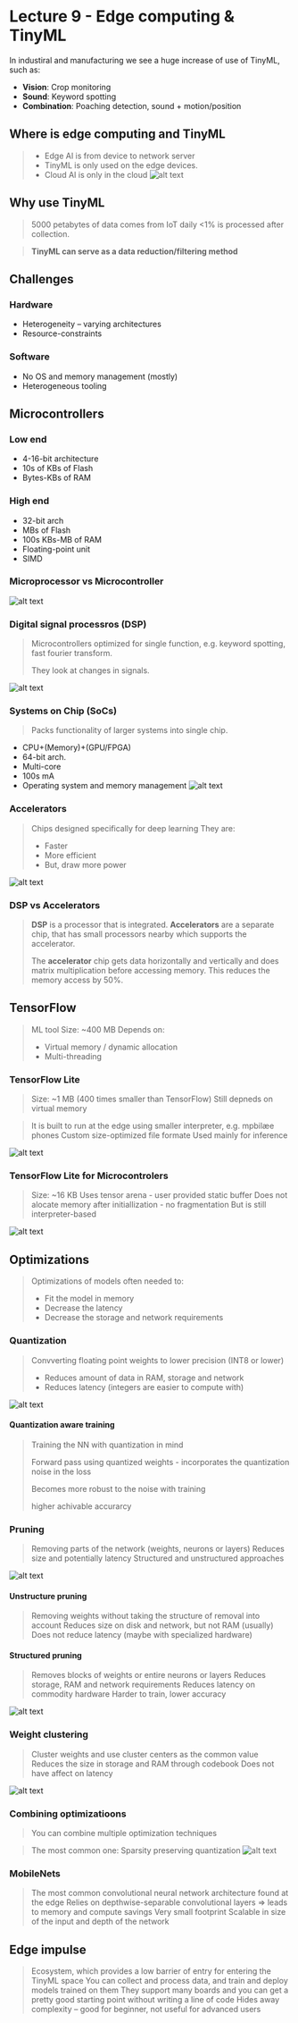 # Lecture 9 - Edge computing & TinyML

In industiral and manufacturing we see a huge increase of use of TinyML, such as:
* **Vision**: Crop monitoring
* **Sound**: Keyword spotting
* **Combination**: Poaching detection, sound + motion/position

## Where is edge computing and TinyML
>* Edge AI is from device to network server
>* TinyML is only used on the edge devices.
>* Cloud AI is only in the cloud
![alt text](images/spectrum.png)

## Why use TinyML
>5000 petabytes of data comes from IoT daily <1\% is processed after collection.

>**TinyML can serve as a data reduction/filtering method**

## Challenges
### Hardware
* Heterogeneity – varying architectures
* Resource-constraints
### Software
* No OS and memory management (mostly)
* Heterogeneous tooling

## Microcontrollers
### Low end
* 4-16-bit architecture
* 10s of KBs of Flash
* Bytes-KBs of RAM
### High end
* 32-bit arch
* MBs of Flash
* 100s KBs-MB of RAM
* Floating-point unit
* SIMD

### Microprocessor vs Microcontroller
![alt text](images/processer-vs-controller.png)

### Digital signal processros (DSP)
> Microcontrollers optimized for single function, e.g. keyword spotting, fast fourier transform.
>
> They look at changes in signals.

![alt text](images/dsp.png)

### Systems on Chip (SoCs)
>Packs functionality of larger systems into single chip.
* CPU+(Memory)+(GPU/FPGA)
* 64-bit arch.
* Multi-core
* 100s mA
* Operating system and memory management
![alt text](images/arm.png)

### Accelerators
> Chips designed specifically for deep learning
> They are:
> * Faster
> * More efficient
> * But, draw more power
> 
![alt text](images/accelerator.png)

### DSP vs Accelerators
> **DSP** is a processor that is integrated. **Accelerators** are a separate chip, that has small processors nearby which supports the accelerator.
> 
> The **accelerator** chip gets data horizontally and vertically and does matrix multiplication before accessing memory. This reduces the memory access by 50%.  

## TensorFlow
>ML tool
> Size: ~400 MB
> Depends on:
> * Virtual memory / dynamic allocation
> * Multi-threading

### TensorFlow Lite
> Size: ~1 MB  (400 times smaller than TensorFlow)
> Still depneds on virtual memory

> It is built to run at the edge using smaller interpreter, e.g. mpbilæe phones
> Custom size-optimized file formate
> Used mainly for inference

![alt text](images/tensorflow-lite.png)

### TensorFlow Lite for Microcontrolers
> Size: ~16 KB
> Uses tensor arena - user provided static buffer
> Does not alocate memory after initiallization - no fragmentation
> But is still interpreter-based

![alt text](images/interpreter-memory-management.png)

## Optimizations
> Optimizations of models often needed to:
>* Fit the model in memory
>* Decrease the latency
>* Decrease the storage and network requirements

### Quantization
> Convverting floating point weights to lower precision (INT8 or lower)
> * Reduces amount of data in RAM, storage and network
> * Reduces latency (integers are easier to compute with)

![alt text](images/quantization.png)

#### Quantization aware training
> Training the NN with quantization in mind
>
> Forward pass using quantized weights - incorporates the quantization noise in the loss
>
> Becomes more robust to the noise with training
>
> higher achivable accurarcy

### Pruning
> Removing parts of the network (weights, neurons or layers)
>Reduces size and potentially latency
> Structured and unstructured approaches

![alt text](images/pruning.png)

#### Unstructure pruning
> Removing weights without taking the structure of removal into account
> Reduces size on disk and network, but not RAM (usually)
> Does not reduce latency (maybe with specialized hardware)

#### Structured pruning
> Removes blocks of weights or entire neurons or layers
> Reduces storage, RAM and network requirements
> Reduces latency on commodity hardware
> Harder to train, lower accuracy

![alt text](images/pruning-dense-layer.png)

### Weight clustering
> Cluster weights and use cluster centers as the common value
> Reduces the size in storage and RAM through codebook
> Does not have affect on latency

![alt text](images/weight-custering.png)

### Combining optimizatioons
>You can combine multiple optimization techniques

>The most common one: Sparsity preserving quantization
![alt text](images/sparsity-and-cluster.png)

### MobileNets
> The most common convolutional neural network architecture found at the edge 
> Relies on depthwise-separable convolutional layers => leads to memory and compute savings
> Very small footprint
> Scalable in size of the input and depth of the network

## Edge impulse
> Ecosystem, which provides a low barrier of entry for entering the TinyML space
> You can collect and process data, and train and deploy models trained on them
> They support many boards and you can get a pretty good starting point without writing a line of code
> Hides away complexity – good for beginner, not useful for advanced users